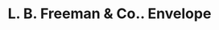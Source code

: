 ---
doi: 10.7916/D89S3321
date_other: '1880'
date_other_textual: 1880-1889
form: printed ephemera
genre:
- Envelopes
name:
- L. B. Freeman & Co.
object_in_context_url: https://biggert.cul.columbia.edu/items/view/ave_biggert_00921
subject_hierarchical_geographic:
- Fultonville, New York, United States
subject_name:
- L. B. Freeman & Co.
title: L. B. Freeman & Co.. Envelope
sort_title: L. B. Freeman & Co.. Envelope
call_number: ave_biggert_00921
coordinates:
- 42.946666666666665,-74.36944444444444
pid: ave_biggert_00921
identifiers: ave_biggert_00921
thumbnail: https://derivativo-1.library.columbia.edu/iiif/2/ldpd:345982/full/!256,256/0/native.jpg
permalink: "/items/ave_biggert_00921/"
layout: iiif-image-page
---